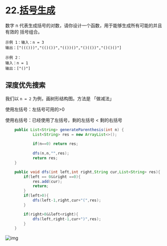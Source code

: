 # 22.[括号生成](https://leetcode-cn.com/problems/generate-parentheses)

数字 n 代表生成括号的对数，请你设计一个函数，用于能够生成所有可能的并且 有效的 括号组合。

 ~~~
示例 1：输入：n = 3
输出：["((()))","(()())","(())()","()(())","()()()"]

示例 2：
输入：n = 1
输出：["()"]

 ~~~



## 深度优先搜索

我们以 `n = 2` 为例，画树形结构图。方法是 「做减法」

使用左括号：左括号可用的>0

使用右括号：已经使用了左括号，剩的左括号 < 剩的右括号

~~~java
    public List<String> generateParenthesis(int n) {
            List<String> res = new ArrayList<>();
           
        	if(n==0) return res;
        
            dfs(n,n,"",res);
            return res;
    }

    public void dfs(int left,int right,String cur,List<String> res){
        if(left == 0&&right ==0){
            res.add(cur);
            return;
        }
        if(left>0){
            dfs(left-1,right,cur+"(",res);
        }

        if(right>0&&left<right){
            dfs(left,right-1,cur+")",res);
        }
    }
~~~

![img](https://pic.leetcode-cn.com/7ec04f84e936e95782aba26c4663c5fe7aaf94a2a80986a97d81574467b0c513-LeetCode%20%E7%AC%AC%2022%20%E9%A2%98%EF%BC%9A%E2%80%9C%E6%8B%AC%E5%8F%B7%E7%94%9F%E5%87%BA%E2%80%9D%E9%A2%98%E8%A7%A3%E9%85%8D%E5%9B%BE.png)